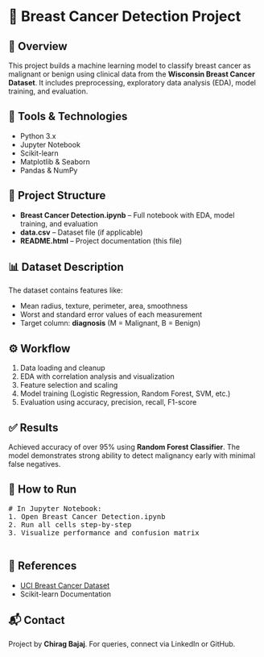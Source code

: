 <!DOCTYPE html>
<html lang="en">
<head>
  
</head>
<body>
  <h1>🎯 Breast Cancer Detection Project</h1>

  <h2>📌 Overview</h2>
  <p>This project builds a machine learning model to classify breast cancer as malignant or benign using clinical data from the <strong>Wisconsin Breast Cancer Dataset</strong>. It includes preprocessing, exploratory data analysis (EDA), model training, and evaluation.</p>

  <h2>🔧 Tools & Technologies</h2>
  <ul>
    <li>Python 3.x</li>
    <li>Jupyter Notebook</li>
    <li>Scikit-learn</li>
    <li>Matplotlib & Seaborn</li>
    <li>Pandas & NumPy</li>
  </ul>

  <h2>📁 Project Structure</h2>
  <ul>
    <li><strong>Breast Cancer Detection.ipynb</strong> – Full notebook with EDA, model training, and evaluation</li>
    <li><strong>data.csv</strong> – Dataset file (if applicable)</li>
    <li><strong>README.html</strong> – Project documentation (this file)</li>
  </ul>

  <h2>📊 Dataset Description</h2>
  <p>The dataset contains features like:</p>
  <ul>
    <li>Mean radius, texture, perimeter, area, smoothness</li>
    <li>Worst and standard error values of each measurement</li>
    <li>Target column: <strong>diagnosis</strong> (M = Malignant, B = Benign)</li>
  </ul>

  <h2>⚙️ Workflow</h2>
  <ol>
    <li>Data loading and cleanup</li>
    <li>EDA with correlation analysis and visualization</li>
    <li>Feature selection and scaling</li>
    <li>Model training (Logistic Regression, Random Forest, SVM, etc.)</li>
    <li>Evaluation using accuracy, precision, recall, F1-score</li>
  </ol>

  <h2>✅ Results</h2>
  <p>Achieved accuracy of over 95% using <strong>Random Forest Classifier</strong>. The model demonstrates strong ability to detect malignancy early with minimal false negatives.</p>

  <h2>🚀 How to Run</h2>
  <pre>
# In Jupyter Notebook:
1. Open Breast Cancer Detection.ipynb
2. Run all cells step-by-step
3. Visualize performance and confusion matrix
  </pre>

  <h2>📌 References</h2>
  <ul>
    <li><a href="https://archive.ics.uci.edu/ml/datasets/breast+cancer+wisconsin+(diagnostic)" target="_blank">UCI Breast Cancer Dataset</a></li>
    <li>Scikit-learn Documentation</li>
  </ul>

  <h2>📬 Contact</h2>
  <p>Project by <strong>Chirag Bajaj</strong>. For queries, connect via LinkedIn or GitHub.</p>
</body>
</html>
